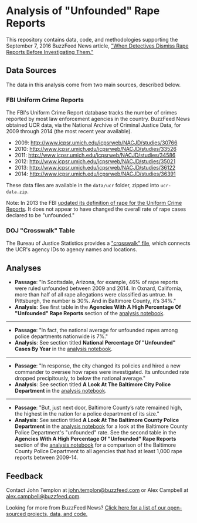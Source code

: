 # Analysis of "Unfounded" Rape Reports

This repository contains data, code, and methodologies supporting the September 7, 2016 BuzzFeed News article, ["When Detectives Dismiss Rape Reports Before Investigating Them."](https://www.buzzfeed.com/alexcampbell/unfounded)

## Data Sources

The data in this analysis come from two main sources, described below.

### FBI Uniform Crime Reports

The FBI's Uniform Crime Report database tracks the number of crimes reported by most law enforcement agencies in the country. BuzzFeed News obtained UCR data, via the National Archive of Criminal Justice Data, for 2009 through 2014 (the most recent year available).

- 2009: http://www.icpsr.umich.edu/icpsrweb/NACJD/studies/30766
- 2010: http://www.icpsr.umich.edu/icpsrweb/NACJD/studies/33526
- 2011: http://www.icpsr.umich.edu/icpsrweb/NACJD/studies/34586
- 2012: http://www.icpsr.umich.edu/icpsrweb/NACJD/studies/35021
- 2013: http://www.icpsr.umich.edu/icpsrweb/NACJD/studies/36122
- 2014: http://www.icpsr.umich.edu/icpsrweb/NACJD/studies/36391

These data files are available in the `data/ucr` folder, zipped into `ucr-data.zip`.

Note: In 2013 the FBI [updated its definition of rape for the Uniform Crime Reports](https://ucr.fbi.gov/crime-in-the-u.s/2013/crime-in-the-u.s.-2013/rape-addendum/rape_addendum_final). It does not appear to have changed the overall rate of rape cases declared to be "unfounded."

### DOJ "Crosswalk" Table

The Bureau of Justice Statistics provides a ["crosswalk" file](http://www.icpsr.umich.edu/icpsrweb/NACJD/studies/35158), which connects the UCR's agency IDs to agency names and locations. 

## Analyses

- __Passage__: "In Scottsdale, Arizona, for example, 46% of rape reports were ruled unfounded between 2009 and 2014. In Oxnard, California, more than half of all rape allegations were classified as untrue. In Pittsburgh, the number is 30%. And in Baltimore County, it’s 34%."
- __Analysis__: See first table in the **Agencies With A High Percentage Of "Unfounded" Rape Reports** section of the [analysis notebook](https://github.com/BuzzFeedNews/2016-09-ucr-analysis/blob/master/notebooks/2016-09-ucr-analysis.ipynb).

---

- __Passage__: "In fact, the national average for unfounded rapes among police departments nationwide is 7%."
- __Analysis__: See section titled **National Percentage Of "Unfounded" Cases By Year** in the [analysis notebook](https://github.com/BuzzFeedNews/2016-09-ucr-analysis/blob/master/notebooks/2016-09-ucr-analysis.ipynb).

---

- __Passage__: "In response, the city changed its policies and hired a new commander to oversee how rapes were investigated. Its unfounded rate dropped precipitously, to below the national average."
- __Analysis__: See section titled **A Look At The Baltimore City Police Department** in the [analysis notebook](https://github.com/BuzzFeedNews/2016-09-ucr-analysis/blob/master/notebooks/2016-09-ucr-analysis.ipynb).

---

- __Passage__: "But, just next door, Baltimore County’s rate remained high, the highest in the nation for a police department of its size."
- __Analysis__: See section titled **A Look At The Baltimore County Police Department** in the [analysis notebook](https://github.com/BuzzFeedNews/2016-08-ucr-analysis/blob/master/notebooks/2016-08-ucr-analysis.ipynb) for a look at the Baltimore County Police Department's "unfounded" rate. See the second table in the **Agencies With A High Percentage Of "Unfounded" Rape Reports** section of the [analysis notebook](https://github.com/BuzzFeedNews/2016-09-ucr-analysis/blob/master/notebooks/2016-09-ucr-analysis.ipynb) for a comparison of the Baltimore County Police Department to all agencies that had at least 1,000 rape reports between 2009-14.

## Feedback

Contact John Templon at john.templon@buzzfeed.com or Alex Campbell at alex.campbell@buzzfeed.com.

Looking for more from BuzzFeed News? [Click here for a list of our open-sourced projects, data, and code.](https://github.com/BuzzFeedNews/everything)
